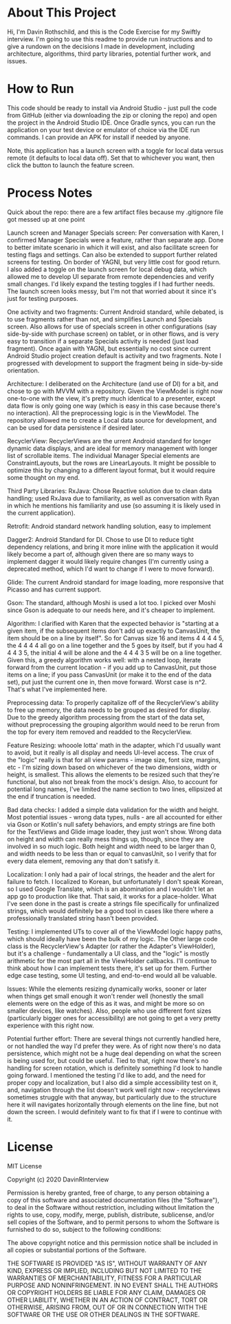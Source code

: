 # About This Project
Hi, I'm Davin Rothschild, and this is the Code Exercise for my Swiftly interview. I'm going to use this readme to provide run instructions and to  give a rundown on the decisions I made in development, including architecture, algorithms, third party libraries, potential further work, and issues.

# How to Run
This code should be ready to install via Android Studio - just pull the code from GitHub (either via downloading the zip or cloning the repo) and open the project in the Android Studio IDE. Once Gradle syncs, you can run the application on your test device or emulator of choice via the IDE run commands. I can provide an APK for install if needed by anyone.

Note, this application has a launch screen with a toggle for local data versus remote (it defaults to local data off). Set that to whichever you want, then click the button to launch the feature screen.

# Process Notes
Quick about the repo: there are a few artifact files because my .gitignore file got messed up at one point

Launch screen and Manager Specials screen: Per conversation with Karen, I confirmed Manager Specials were a feature, rather than separate app. Done to better imitate scenario in which it will exist, and also facilitate screen for testing flags and settings. Can also be extended to support further related screens for testing. On border of YAGNI, but very little cost for good return. I also added a toggle on the launch screen for local debug data, which allowed me to develop UI separate from remote dependencies and verify small changes. I'd likely expand the testing toggles if I had further needs. The launch screen looks messy, but I'm not that worried about it since it's just for testing purposes.

One activity and two fragments: Current Android standard, while debated, is to use fragments rather than not, and simplifies Launch and Specials screen. Also allows for use of specials screen in other configurations (say side-by-side with purchase screen) on tablet, or in other flows, and is very easy to transition if a separate Specials activity is needed (just load fragment).  Once again with YAGNI, but essentially no cost since current Android Studio project creation default is activity and two fragments. Note I progressed with development to support the fragment being in side-by-side orientation.

Architecture: I deliberated on the Architecture (and use of DI) for a bit, and chose to go with MVVM with a repository. Given the ViewModel is right now one-to-one with the view, it's pretty much identical to a presenter, except data flow is only going one way (which is easy in this case because there's no interaction). All the preprocessing logic is in the ViewModel. The repository allowed me to create a Local data source for development, and can be used for data persistence if desired later.

RecyclerView: RecyclerViews are the urrent Android standard for longer dynamic data displays, and are ideal for memory management with longer list of scrollable items. The individual Manager Special elements are ConstraintLayouts, but the rows are LinearLayouts. It might be possible to optimize this by changing to a different layout format, but it would require some thought on my end.

Third Party Libraries:
RxJava: Chose Reactive solution due to clean data handling; used RxJava due to familiarity, as well as conversation with Ryan in which he mentions his familiarity and use (so assuming it is likely used in the current application).

Retrofit: Android standard network handling solution, easy to implement

Dagger2: Android Standard for DI. Chose to use DI to reduce tight dependency relations, and bring it more inline with the application it would likely become a part of, although given there are so many ways to implement dagger it would likely require changes (I'm currently using a deprecated method, which I'd want to change if I were to move forward).

Glide: The current Android standard for image loading, more responsive that Picasso and has current support.

Gson: The standard, although Moshi is used a lot too. I picked over Moshi since Gson is adequate to our needs here, and it's cheaper to implement.

Algorithm: I clarified with Karen that the expected behavior is "starting at a given item, if the subsequent items don't add up exactly to CanvasUnit, the item should be on a line by itself". So for Canvas size 16 and items 4 4 4 4 5, the 4 4 4 4 all go on a line together and the 5 goes by itself, but if you had 4 4 4 3 5, the initial 4 will be alone and the 4 4 4 3 5 will be on a line together. Given this, a greedy algorithm works well: with a nested loop, iterate forward from the current location - if you add up to CanvasUnit, put those items on a line; if you pass CanvasUnit (or make it to the end of the data set), put just the current one in, then move forward. Worst case is n^2. That's what I've implemented here.

Preprocessing data: To properly capitalize off of the RecyclerView's ability to free up memory, the data needs to be grouped as desired for display. Due to the greedy algorithm processing from the start of the data set, without preprocessing the grouping algorithm would need to be rerun from the top for every item removed and readded to the RecyclerView.

Feature Resizing: whooole lotta' math in the adapter, which I'd usually want to avoid, but it really is all display and needs UI-level access. The crux of the "logic" really is that for all view params - image size, font size, margins, etc - I'm sizing down based on whichever of the two dimensions, width or height, is smallest. This allows the elements to be resized such that they're functional, but also not break from the mock's design. Also, to account for potential long names, I've limited the name section to two lines, ellipsized at the end if truncation is needed.

Bad data checks: I added a simple data validation for the width and height. Most potential issues - wrong data types, nulls - are all accounted for either via Gson or Kotlin's null safety behaviors, and empty strings are fine both for the TextViews and Glide image loader, they just won't show. Wrong data on height and width can really mess things up, though, since they are involved in so much logic. Both height and width need to be larger than 0, and width needs to be less than or equal to canvasUnit, so I verify that for every data element, removing any that don't satisfy it.

Localization: I only had a pair of local strings, the header and the alert for failure to fetch. I localized to Korean, but unfortunately I don't speak Korean, so I used Google Translate, which is an abomination and I wouldn't let an app go to production like that. That said, it works for a place-holder. What I've seen done in the past is create a strings file specifically for unfinalized strings, which would definitely be a good tool in cases like there where a professionally translated string hasn't been provided.

Testing: I implemented UTs to cover all of the ViewModel logic happy paths, which should ideally have been the bulk of my logic. The Other large code class is the RecyclerView's Adapter (or rather the Adapter's ViewHolder), but it's a challenge - fundamentally a UI class, and the "logic" is mostly arithmetic for the most part all in the ViewHolder callbacks. I'll continue to think about how I can implement tests there, it's set up for them. Further edge case testing, some UI testing, and end-to-end would all be valuable.

Issues: While the elements resizing dynamically works, sooner or later when things get small enough it won't render well (honestly the small elements were on the edge of this as it was, and might be more so on smaller devices, like watches). Also, people who use different font sizes (particularly bigger ones for accessibility) are not going to get a very pretty experience with this right now.

Potential further effort: There are several things not currently handled here, or not handled the way I'd prefer they were. As of right now there's no data persistence, which might not be a huge deal depending on what the screen is being used for, but could be useful. Tied to that, right now there's no handling for screen rotation, which is definitely something I'd look to handle going forward. I mentioned the testing I'd like to add, and the need for proper copy and localization, but I also did a simple accessibility test on it, and, navigation through the list doesn't work well right now - recyclerviews sometimes struggle with that anyway, but particularly due to the structure here it will navigates horizontally through elements on the line fine, but not down the screen. I would definitely want to fix that if I were to continue with it.

# License
MIT License

Copyright (c) 2020 DavinRInterview

Permission is hereby granted, free of charge, to any person obtaining a copy
of this software and associated documentation files (the "Software"), to deal
in the Software without restriction, including without limitation the rights
to use, copy, modify, merge, publish, distribute, sublicense, and/or sell
copies of the Software, and to permit persons to whom the Software is
furnished to do so, subject to the following conditions:

The above copyright notice and this permission notice shall be included in all
copies or substantial portions of the Software.

THE SOFTWARE IS PROVIDED "AS IS", WITHOUT WARRANTY OF ANY KIND, EXPRESS OR
IMPLIED, INCLUDING BUT NOT LIMITED TO THE WARRANTIES OF MERCHANTABILITY,
FITNESS FOR A PARTICULAR PURPOSE AND NONINFRINGEMENT. IN NO EVENT SHALL THE
AUTHORS OR COPYRIGHT HOLDERS BE LIABLE FOR ANY CLAIM, DAMAGES OR OTHER
LIABILITY, WHETHER IN AN ACTION OF CONTRACT, TORT OR OTHERWISE, ARISING FROM,
OUT OF OR IN CONNECTION WITH THE SOFTWARE OR THE USE OR OTHER DEALINGS IN THE
SOFTWARE.
